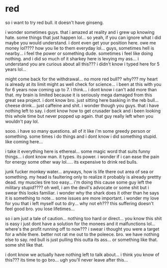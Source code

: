 # red

so i want to try red bull.  it doesn't have ginseng.

i wonder sometimes guys.  that i amazed at reality and i grew up knowing hate.  some things that just happen lol...  so yeah, if you can ignore what i did maybe you would understand.  i dont even get your position here.  owe me money lol????  how you lie to them everyday lol...  guys, sometimes hell is nearby...  i feel the power or something dude.  sometimes i feel like doing nothing. and i did so much of it sharkey here is levying my ass...  i understand you are curious about all this??? i didn't know i typed here for 5 years lol...

might come back for the withdrawal...  no more red bull?? why??? my heart is already at its limit might as well check for science... i been at this with you for 6 years now coming up to 7.  i think...  i dont know i can't add more than that.  my brain is limited because it is seriously  mega damaged from this great sea project.  i dont know bro.  just sitting here basking in the reb bull...  cheese drink...  just caffeine and shit.  i wonder though you guys. that i have nothing left to say.  i dont know how to get crusader back and i been looking this whole time but never popped up again.  that guy really left when you wouldn't pay lol.

sooo. i have so many questions.  all of it like i'm some greedy person or something.  some times i do things and i dont know i did something stupid.  like coming here...  

i take it everything here is ethereal...  some magic word that suits funny things...  i dont know man.  it types.  its power.  i wonder if i can ease the pain for energy some other way lol..... its expensive to drink red bulls.

junk fucker monkey water...  anyways, how is life there out area of sea or something. my head is faultering only to realize it probably is already prettty dead.  my muscles tire too easy...  i'm doing this cause some guy left the military stupid????  oh well, i am the devil's advocate or some shit but i swear this looks familiar.  i wonder why the shark does it other than he says it is something to note...  some issues are more important.  i wonder my love for you that i left myself out to dry...  why not eh???  this suffering doesn't feel good bro.  you lose lifetimes...

so i am just a tale of caution...  nothing too hard or direct...  you know this shit is easy i just dont have a solution for the monees and it malfunctions lol...  where's the profit running off to now???  i swear i thought you were a target for a while there.  better not rat me out to the poleece.  bro.  we have nothing else to say.  red bull is just pulling this outta its ass... or something like that.  some shit like that.

i dont know we actually have nothing left to talk about...  i think you know of this???  its time to go bro...  ugh you'll never leave after this...
